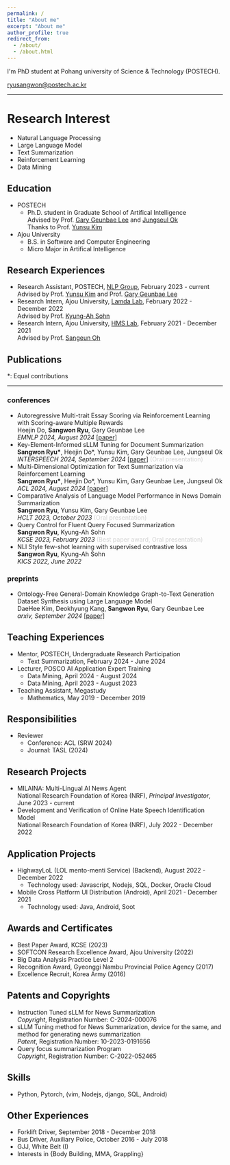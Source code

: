 ```yaml
---
permalink: /
title: "About me"
excerpt: "About me"
author_profile: true
redirect_from: 
  - /about/
  - /about.html
---
```


I'm PhD student at Pohang university of Science & Technology (POSTECH).

ryusangwon@postech.ac.kr

----

Research Interest
======
- Natural Language Processing
- Large Language Model
- Text Summarization
- Reinforcement Learning
- Data Mining

Education
-----
- POSTECH
  - Ph.D. student in Graduate School of Artifical Intelligence
                  <br>Advised by Prof. <a href="https://sites.google.com/view/gary-geunbae-lee/">Gary Geunbae Lee</a> and
                  <a href="https://sites.google.com/view/jungseulok">Jungseul Ok</a>
                  <br>Thanks to Prof. <a href="https://www.yunsukim.me/">Yunsu Kim</a>
- Ajou University
  - B.S. in Software and Computer Engineering
  - Micro Major in Artifical Intelligence

Research Experiences
------
- Research Assistant, POSTECH, <a href="https://sites.google.com/view/nlppostech/">NLP Group</a>, February 2023 - current<br>Advised by Prof. <a href="https://www.yunsukim.me/">Yunsu Kim</a> and Prof. <a href="https://sites.google.com/view/gary-geunbae-lee/">Gary Geunbae Lee</a> 
- Research Intern, Ajou University, <a href="https://sites.google.com/site/kasohn/group/">Lamda Lab</a>, February 2022 - December 2022<br>Advised by Prof. <a href="https://sites.google.com/site/kasohn/group/">Kyung-Ah Sohn</a>
- Research Intern, Ajou University, <a href="https://sites.google.com/view/hmsl/">HMS Lab</a>, February 2021 - December 2021<br>Advised by Prof. <a href="https://sites.google.com/view/sangeunoh/">Sangeun Oh</a>

Publications
-----
*: Equal contributions

----

### conferences

- Autoregressive Multi-trait Essay Scoring via Reinforcement Learning with Scoring-aware Multiple Rewards<br>Heejin Do, <b>Sangwon Ryu</b>, Gary Geunbae Lee<br> <span style="font-style: italic;">EMNLP 2024, August 2024 </span> <a href="https://arxiv.org/abs/2409.17472/">[paper]</a>
- Key-Element-Informed sLLM Tuning for Document Summarization<br><b>Sangwon Ryu\*</b>, Heejin Do*, Yunsu Kim, Gary Geunbae Lee, Jungseul Ok <br> <span style="font-style: italic;"> INTERSPEECH 2024, September 2024 </span> <a href="https://www.isca-archive.org/interspeech_2024/ryu24_interspeech.html#">[paper]</a> <span style="color:lightgray;">(Oral presentation)</span>
- Multi-Dimensional Optimization for Text Summarization via Reinforcement Learning<br><b>Sangwon Ryu\*</b>, Heejin Do*, Yunsu Kim, Gary Geunbae Lee, Jungseul Ok<br> <span style="font-style: italic;">ACL 2024, August 2024 </span> <a href="https://aclanthology.org/2024.acl-long.319/">[paper]</a>
- Comparative Analysis of Language Model Performance in News Domain Summarization<br>
                  <b>Sangwon Ryu</b>, Yunsu Kim, Gary Geunbae Lee <br> <span style="font-style: italic;"> HCLT 2023, October 2023 </span><span style="color:lightgray;">(Oral presentation)</span>
- Query Control for Fluent Query Focused Summarization<br>
                  <b>Sangwon Ryu</b>, Kyung-Ah Sohn <br> <span style="font-style: italic;"> KCSE 2023, February 2023 </span><span style="color:lightgray;">(Best paper award, Oral presentation)</span>
- NLI Style few-shot learning with supervised contrastive loss<br>
                  <b>Sangwon Ryu</b>, Kyung-Ah Sohn <br> <span style="font-style: italic;">
                      KICS 2022, June 2022 </span>

### preprints

- Ontology-Free General-Domain Knowledge Graph-to-Text Generation Dataset Synthesis using Large Language Model<br>DaeHee Kim, Deokhyung Kang, <b>Sangwon Ryu</b>, Gary Geunbae Lee<br> <span style="font-style: italic;">arxiv, September 2024 </span> <a href="https://arxiv.org/abs/2409.07088/">[paper]</a>
<!-- - LLM-augmented Multi-facet Blending for Faceted Query-by-Example Retrieval without Relevance Labels<br>Heejin Do, <b>Sangwon Ryu</b>, Jonghwi Kim, Gary Geunbae Lee<br> <span style="font-style: italic;">arxiv, August 2024 </span> -->

Teaching Experiences
------
<!-- - Teaching Assistant, POSTECH
  - Programming & Problem solving, Spring 2025 -->
- Mentor, POSTECH, Undergraduate Research Participation
  - Text Summarization, February 2024 - June 2024
- Lecturer, POSCO AI Application Expert Training
  - Data Mining, April 2024 - August 2024
  - Data Mining, April 2023 - August 2023
- Teaching Assistant, Megastudy
  - Mathematics, May 2019 - December 2019
  
Responsibilities
-----
- Reviewer
  - Conference: ACL (SRW 2024)
  - Journal: TASL (2024)

<!-- - Volunteer
  - Conference: EMNLP (2024) -->

Research Projects
-----
- MILAINA: Multi-Lingual AI News Agent<br>National Research Foundation of Korea (NRF), *Principal Investigator*, June 2023 - current
- Development and Verification of Online Hate Speech Identification Model<br>National Research Foundation of Korea (NRF), July 2022 - December 2022

Application Projects
-----
- HighwayLoL (LOL mento-menti Service) (Backend), August 2022 - December 2022
  - Technology used: Javascript, Nodejs, SQL, Docker, Oracle Cloud
- Mobile Cross Platform UI Distribution (Android), April 2021 - December 2021
  - Technology used: Java, Android, Soot

Awards and Certificates
-----
- Best Paper Award, KCSE (2023)
- SOFTCON Research Excellence Award, Ajou University (2022)
- Big Data Analysis Practice Level 2
- Recognition Award, Gyeonggi Nambu Provincial Police Agency (2017)
- Excellence Recruit, Korea Army (2016)

Patents and Copyrights
-----
- Instruction Tuned sLLM for News Summarization<br>*Copyright*, Registration Number: C-2024-000076
- sLLM Tuning method for News Summarization, device for the same, and method for generating news summarization<br>*Patent*, Registration Number: 10-2023-0191656
- Query focus summarization Program <br>*Copyright*, Registration Number: C-2022-052465

Skills
-----
- Python, Pytorch, (vim, Nodejs, django, SQL, Android)

Other Experiences
-----
- Forklift Driver, September 2018 - December 2018
- Bus Driver, Auxiliary Police, October 2016 - July 2018
- GJJ, White Belt (I)
- Interests in {Body Building, MMA, Grappling}